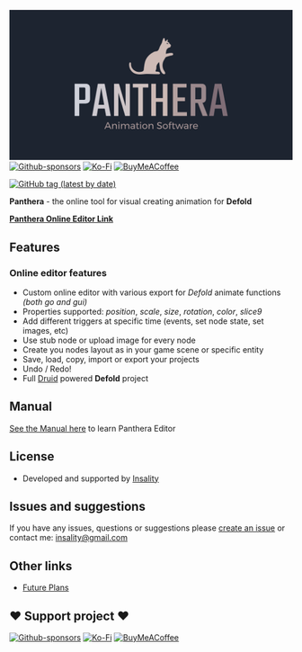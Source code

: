 
[![](media/panthera_logo.png)](https://insality.github.io/panthera-editor/editor)
[![Github-sponsors](https://img.shields.io/badge/sponsor-30363D?style=for-the-badge&logo=GitHub-Sponsors&logoColor=#EA4AAA)](https://github.com/sponsors/insality) [![Ko-Fi](https://img.shields.io/badge/Ko--fi-F16061?style=for-the-badge&logo=ko-fi&logoColor=white)](https://ko-fi.com/insality) [![BuyMeACoffee](https://img.shields.io/badge/Buy%20Me%20a%20Coffee-ffdd00?style=for-the-badge&logo=buy-me-a-coffee&logoColor=black)](https://www.buymeacoffee.com/insality)

[![GitHub tag (latest by date)](https://img.shields.io/github/v/tag/insality/panthera-editor?label=Release)](https://github.com/Insality/panthera-editor/tags)

**Panthera** - the online tool for visual creating animation for **Defold**

[**Panthera Online Editor Link**](https://insality.github.io/panthera-editor/editor)

## Features

### Online editor features
- Custom online editor with various export for _Defold_ animate functions _(both go and gui)_
- Properties supported: _position_, _scale_, _size_, _rotation_, _color_, _slice9_
- Add different triggers at specific time (events, set node state, set images, etc)
- Use stub node or upload image for every node
- Create you nodes layout as in your game scene or specific entity
- Save, load, copy, import or export your projects
- Undo / Redo!
- Full [Druid](https://github.com/Insality/druid/) powered **Defold** project


## Manual

[See the Manual here](docs/Manual.md) to learn Panthera Editor


## License

- Developed and supported by [Insality](https://github.com/Insality)


## Issues and suggestions

If you have any issues, questions or suggestions please [create an issue](https://github.com/Insality/panthera-editor/issues) or contact me: [insality@gmail.com](mailto:insality@gmail.com)


## Other links

- [Future Plans](docs/Plans.md)


## ❤️ Support project ❤️

[![Github-sponsors](https://img.shields.io/badge/sponsor-30363D?style=for-the-badge&logo=GitHub-Sponsors&logoColor=#EA4AAA)](https://github.com/sponsors/insality) [![Ko-Fi](https://img.shields.io/badge/Ko--fi-F16061?style=for-the-badge&logo=ko-fi&logoColor=white)](https://ko-fi.com/insality) [![BuyMeACoffee](https://img.shields.io/badge/Buy%20Me%20a%20Coffee-ffdd00?style=for-the-badge&logo=buy-me-a-coffee&logoColor=black)](https://www.buymeacoffee.com/insality)
